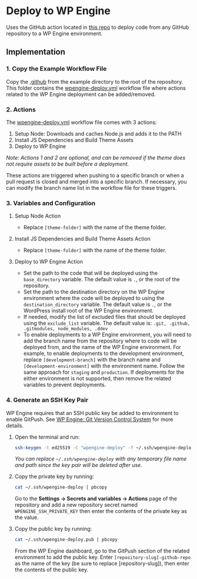# Deploy to WP Engine

Uses the GitHub action located in [this repo](https://github.com/padillaco/action-deploy-to-remote-repository) to deploy code from any GitHub repository to a WP Engine environment.

## Implementation

### 1. Copy the Example Workflow File

Copy the [.github](/example/.github/) from the example directory to the root of the repository. This folder contains the [wpengine-deploy.yml](/example/.github/workflows/wpengine-deploy.yml) workflow file where actions related to the WP Engine deployment can be added/removed.

### 2. Actions

The [wpengine-deploy.yml](/example/.github/workflows/wpengine-deploy.yml) workflow file comes with 3 actions:

1. Setup Node: Downloads and caches Node.js and adds it to the PATH
2. Install JS Dependencies and Build Theme Assets
3. Deploy to WP Engine

_Note: Actions 1 and 2 are optional, and can be removed if the theme does not require assets to be built before a deployment._

These actions are triggered when pushing to a specific branch or when a pull request is closed and merged into a specific branch. If necessary, you can modify the branch name list in the workflow file for these triggers.

### 3. Variables and Configuration

1. Setup Node Action
    - Replace `[theme-folder]` with the name of the theme folder.

2. Install JS Dependencies and Build Theme Assets Action
    - Replace `[theme-folder]` with the name of the theme folder.

3. Deploy to WP Engine Action
    - Set the path to the code that will be deployed using the `base_directory` variable. The default value is `.`, or the root of the repository.
    - Set the path to the destination directory on the WP Engine environment where the code will be deployed to using the `destination_directory` variable. The default value is `.`, or the WordPress install root of the WP Engine environment.
    - If needed, modify the list of excluded files that should be deployed using the `exclude_list` variable. The default value is: `.git, .github, .gitmodules, node_modules, .ddev`
    - To enable deployments to a WP Engine environment, you will need to add the branch name from the repository where to code will be deployed from, and the name of the WP Engine environment. For example, to enable deployments to the development environment, replace `[development-branch]` with the branch name and `[development-environment]` with the environment name. Follow the same approach for `staging` and `production`. If deployments for the either environment is not supported, then remove the related variables to prevent deployments.

### 4. Generate an SSH Key Pair

WP Engine requires that an SSH public key be added to environment to enable GitPush. See [WP Engine: Git Version Control System](https://wpengine.com/support/git/) for more details.

1. Open the terminal and run:
    ```bash
    ssh-keygen -t ed25519 -C "wpengine-deploy" -f ~/.ssh/wpengine-deploy
    ```
    _You can replace `~/.ssh/wpengine-deploy` with any temporary file name and path since the key pair will be deleted after use._

2. Copy the private key by running:
    ```bash
    cat ~/.ssh/wpengine-deploy | pbcopy
    ```

    Go to the **Settings → Secrets and variables → Actions** page of the repository and add a new repository secret named `WPENGINE_SSH_PRIVATE_KEY` then enter the contents of the private key as the value.

3. Copy the public key by running:
    ```bash
    cat ~/.ssh/wpengine-deploy.pub | pbcopy
    ```

    From the WP Engine dashboard, go to the GitPush section of the related environment to add the public key. Enter `[repository-slug]-github-repo` as the name of the key (be sure to replace [repository-slug]), then enter the contents of the public key.

